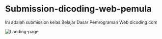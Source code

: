 # Submission-dicoding-web-pemula
Ini adalah submission kelas Belajar Dasar Pemrograman Web dicoding.com


![Landing-page](https://user-images.githubusercontent.com/37681694/65866690-d1c67a80-e3a7-11e9-9514-4bc30a96100e.png)
